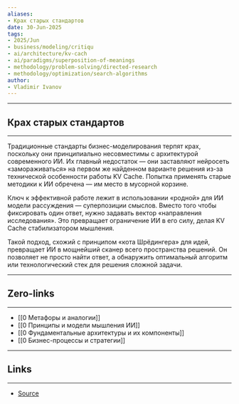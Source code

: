 ```yaml
---
aliases: 
- Крах старых стандартов 
date: 30-Jun-2025
tags:
- 2025/Jun
- business/modeling/critiqu
- ai/architecture/kv-cach
- ai/paradigms/superposition-of-meanings
- methodology/problem-solving/directed-research
- methodology/optimization/search-algorithms
author:
- Vladimir Ivanov
---
```

-----
##  Крах старых стандартов 
-----
Традиционные стандарты бизнес-моделирования терпят крах, поскольку они принципиально несовместимы с архитектурой современного ИИ. Их главный недостаток — они заставляют нейросеть «замораживаться» на первом же найденном варианте решения из-за технической особенности работы KV Cache. Попытка применять старые методики к ИИ обречена — им место в мусорной корзине.

Ключ к эффективной работе лежит в использовании «родной» для ИИ модели рассуждения — суперпозиции смыслов. Вместо того чтобы фиксировать один ответ, нужно задавать вектор «направления исследования». Это превращает ограничение ИИ в его силу, делая KV Cache стабилизатором мышления.

Такой подход, схожий с принципом «кота Шрёдингера» для идей, превращает ИИ в мощнейший сканер всего пространства решений. Он позволяет не просто найти ответ, а обнаружить оптимальный алгоритм или технологический стек для решения сложной задачи.

---
## Zero-links
---
- [[0 Метафоры и аналогии]]
- [[0 Принципы и модели мышления ИИ]]
- [[0 Фундаментальные архитектуры и их компоненты]]
- [[0 Бизнес-процессы и стратегии]]

---
## Links
---
- [Source](https://t.me/turboproject/1758)
